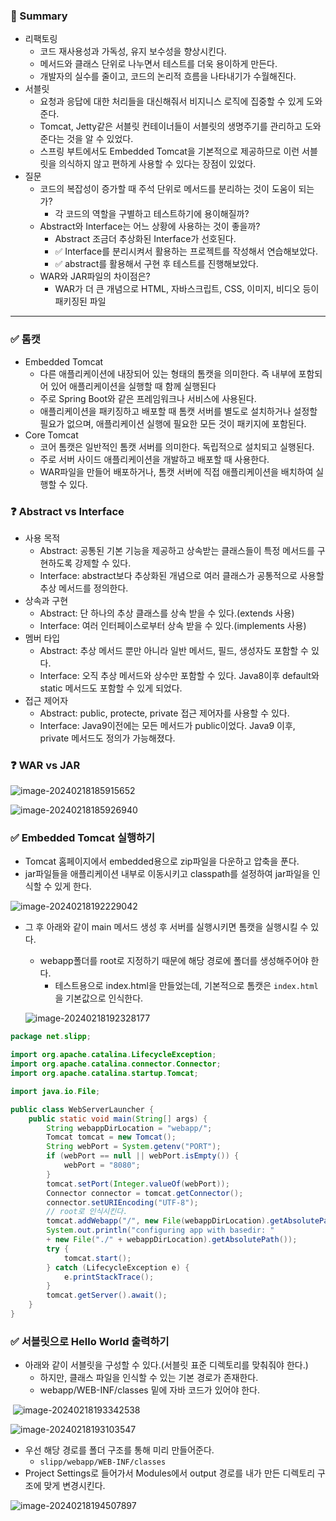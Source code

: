 ### 📌 Summary

- 리팩토링
  - 코드 재사용성과 가독성, 유지 보수성을 향상시킨다.
  - 메서드와 클래스 단위로 나누면서 테스트를 더욱 용이하게 만든다.
  - 개발자의 실수를 줄이고, 코드의 논리적 흐름을 나타내기가 수월해진다.
- 서블릿
  - 요청과 응답에 대한 처리들을 대신해줘서 비지니스 로직에 집중할 수 있게 도와준다.
  - Tomcat, Jetty같은 서블릿 컨테이너들이 서블릿의 생명주기를 관리하고 도와준다는 것을 알 수 있었다.
  - 스프링 부트에서도 Embedded Tomcat을 기본적으로 제공하므로 이런 서블릿을 의식하지 않고 편하게 사용할 수 있다는 장점이 있었다.
- 질문
  - 코드의 복잡성이 증가할 때 주석 단위로 메서드를 분리하는 것이 도움이 되는가?
    - 각 코드의 역할을 구별하고 테스트하기에 용이해질까?
  - Abstract와 Interface는 어느 상황에 사용하는 것이 좋을까?
    - Abstract 조금더 추상화된 Interface가 선호된다.
    - ✅ Interface를 분리시켜서 활용하는 프로젝트를 작성해서 연습해보았다.
    - ✅ abstract를 활용해서 구현 후 테스트를 진행해보았다.
  - WAR와 JAR파일의 차이점은?
    - WAR가 더 큰 개념으로 HTML, 자바스크립트, CSS, 이미지, 비디오 등이 패키징된 파일

---

### ✅ 톰캣

- Embedded Tomcat
  - 다른 애플리케이션에 내장되어 있는 형태의 톰캣을 의미한다. 즉 내부에 포함되어 있어 애플리케이션을 실행할 때 함께 실행된다
  - 주로 Spring Boot와 같은 프레임워크나 서비스에 사용된다.
  - 애플리케이션을 패키징하고 배포할 때 톰캣 서버를 별도로 설치하거나 설정할 필요가 없으며, 애플리케이션 실행에 필요한 모든 것이 패키지에 포함된다.
- Core Tomcat
  - 코어 톰캣은 일반적인 톰캣 서버를 의미한다. 독립적으로 설치되고 실행된다.
  - 주로 서버 사이드 애플리케이션을 개발하고 배포할 때 사용한다.
  - WAR파일을 만들어 배포하거나, 톰캣 서버에 직접 애플리케이션을 배치하여 실행할 수 있다.

### ❓ Abstract vs Interface

- 사용 목적
  - Abstract: 공통된 기본 기능을 제공하고 상속받는 클래스들이 특정 메서드를 구현하도록 강제할 수 있다.
  - Interface: abstract보다 추상화된 개념으로 여러 클래스가 공통적으로 사용할 추상 메서드를 정의한다.
- 상속과 구현
  - Abstract: 단 하나의 추상 클래스를 상속 받을 수 있다.(extends 사용)
  - Interface: 여러 인터페이스로부터 상속 받을 수 있다.(implements 사용)
- 멤버 타입
  - Abstract: 추상 메서드 뿐만 아니라 일반 메서드, 필드, 생성자도 포함할 수 있다.
  - Interface: 오직 추상 메서드와 상수만 포함할 수 있다. Java8이후 default와 static 메서드도 포함할 수 있게 되었다.
- 접근 제어자
  - Abstract: public, protecte, private 접근 제어자를 사용할 수 있다.
  - Interface: Java9이전에는 모든 메서드가 public이었다. Java9 이후, private 메서드도 정의가 가능해졌다.

### ❓ WAR vs JAR

![image-20240218185915652](assets/image-20240218185915652.png)

![image-20240218185926940](assets/image-20240218185926940.png)

### ✅ Embedded Tomcat 실행하기

- Tomcat 홈페이지에서 embedded용으로 zip파일을 다운하고 압축을 푼다.
- jar파일들을 애플리케이션 내부로 이동시키고 classpath를 설정하여 jar파일을 인식할 수 있게 한다.

![image-20240218192229042](assets/image-20240218192229042.png)

- 그 후 아래와 같이 main 메서드 생성 후 서버를 실행시키면 톰캣을 실행시킬 수 있다.

  - webapp폴더를 root로 지정하기 때문에 해당 경로에 폴더를 생성해주어야 한다.
    - 테스트용으로 index.html을 만들었는데, 기본적으로 톰캣은 `index.html`을 기본값으로 인식한다.

  ![image-20240218192328177](assets/image-20240218192328177.png)

```java
package net.slipp;

import org.apache.catalina.LifecycleException;
import org.apache.catalina.connector.Connector;
import org.apache.catalina.startup.Tomcat;

import java.io.File;

public class WebServerLauncher {
    public static void main(String[] args) {
        String webappDirLocation = "webapp/";
        Tomcat tomcat = new Tomcat();
        String webPort = System.getenv("PORT");
        if (webPort == null || webPort.isEmpty()) {
            webPort = "8080";
        }
        tomcat.setPort(Integer.valueOf(webPort));
        Connector connector = tomcat.getConnector();
        connector.setURIEncoding("UTF-8");
        // root로 인식시킨다.
        tomcat.addWebapp("/", new File(webappDirLocation).getAbsolutePath());
        System.out.println("configuring app with basedir: "
        + new File("./" + webappDirLocation).getAbsolutePath());
        try {
            tomcat.start();
        } catch (LifecycleException e) {
            e.printStackTrace();
        }
        tomcat.getServer().await();
    }
}
```

### ✅ 서블릿으로 Hello World 출력하기

- 아래와 같이 서블릿을 구성할 수 있다.(서블릿 표준 디렉토리를 맞춰줘야 한다.)
  - 하지만, 클래스 파일을 인식할 수 있는 기본 경로가 존재한다.
  - webapp/WEB-INF/classes 밑에 자바 코드가 있어야 한다.

​	![image-20240218193342538](assets/image-20240218193342538.png)

![image-20240218193103547](assets/image-20240218193103547.png)

- 우선 해당 경로를 폴더 구조를 통해 미리 만들어준다.
  - `slipp/webapp/WEB-INF/classes`
- Project Settings로 들어가서 Modules에서 output 경로를 내가 만든 디렉토리 구조에 맞게 변경시킨다.

![image-20240218194507897](assets/image-20240218194507897.png)